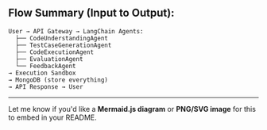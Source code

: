 

## **Flow Summary (Input to Output):**

```
User → API Gateway → LangChain Agents:
  ├── CodeUnderstandingAgent
  ├── TestCaseGenerationAgent
  ├── CodeExecutionAgent
  ├── EvaluationAgent
  └── FeedbackAgent
→ Execution Sandbox
→ MongoDB (store everything)
→ API Response → User
```

---

Let me know if you'd like a **Mermaid.js diagram** or **PNG/SVG image** for this to embed in your README.
